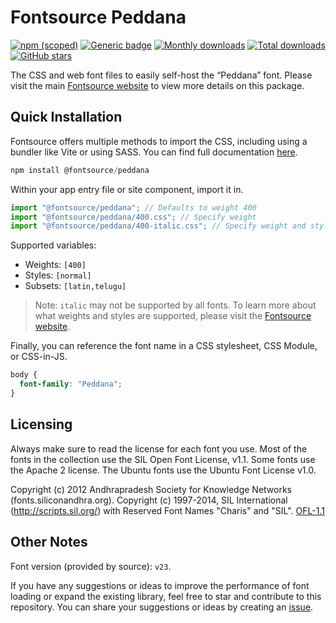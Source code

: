# Fontsource Peddana

[![npm (scoped)](https://img.shields.io/npm/v/@fontsource/peddana?color=brightgreen)](https://www.npmjs.com/package/@fontsource/peddana) [![Generic badge](https://img.shields.io/badge/fontsource-passing-brightgreen)](https://github.com/fontsource/fontsource) [![Monthly downloads](https://badgen.net/npm/dm/@fontsource/peddana)](https://github.com/fontsource/fontsource) [![Total downloads](https://badgen.net/npm/dt/@fontsource/peddana)](https://github.com/fontsource/fontsource) [![GitHub stars](https://img.shields.io/github/stars/fontsource/fontsource.svg?style=social&label=Star)](https://github.com/fontsource/fontsource/stargazers)

The CSS and web font files to easily self-host the “Peddana” font. Please visit the main [Fontsource website](https://fontsource.org/fonts/peddana) to view more details on this package.

## Quick Installation

Fontsource offers multiple methods to import the CSS, including using a bundler like Vite or using SASS. You can find full documentation [here](https://fontsource.org/docs/getting-started/introduction).

```javascript
npm install @fontsource/peddana
```

Within your app entry file or site component, import it in.

```javascript
import "@fontsource/peddana"; // Defaults to weight 400
import "@fontsource/peddana/400.css"; // Specify weight
import "@fontsource/peddana/400-italic.css"; // Specify weight and style
```

Supported variables:
- Weights: `[400]`
- Styles: `[normal]`
- Subsets: `[latin,telugu]`

> Note: `italic` may not be supported by all fonts. To learn more about what weights and styles are supported, please visit the [Fontsource website](https://fontsource.org/fonts/peddana).

Finally, you can reference the font name in a CSS stylesheet, CSS Module, or CSS-in-JS.

```css
body {
  font-family: "Peddana";
}
```

## Licensing
Always make sure to read the license for each font you use. Most of the fonts in the collection use the SIL Open Font License, v1.1. Some fonts use the Apache 2 license. The Ubuntu fonts use the Ubuntu Font License v1.0.

Copyright (c) 2012 Andhrapradesh Society for Knowledge Networks (fonts.siliconandhra.org). Copyright (c) 1997-2014, SIL International (http://scripts.sil.org/) with Reserved Font Names "Charis" and "SIL".
[OFL-1.1](https://openfontlicense.org)

## Other Notes
Font version (provided by source): `v23`.

If you have any suggestions or ideas to improve the performance of font loading or expand the existing library, feel free to star and contribute to this repository. You can share your suggestions or ideas by creating an [issue](https://github.com/fontsource/fontsource/issues).
